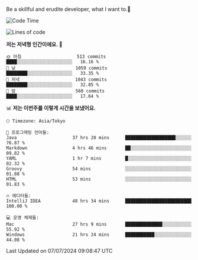 Be a skillful and erudite developer, what I want to.👶

<!--START_SECTION:waka-->
![Code Time](http://img.shields.io/badge/Code%20Time-1%2C029%20hrs%2019%20mins-blue)

![Lines of code](https://img.shields.io/badge/%EC%A0%80%EB%8A%94%20%EC%97%AC%ED%83%9C%EA%B9%8C%EC%A7%80%20-2.6%20million%20%EC%A4%84%EC%9D%98%20%EC%BD%94%EB%93%9C%EB%A5%BC%20%EC%9E%91%EC%84%B1%ED%96%88%EC%96%B4%EC%9A%94.-blue)

**저는 저녁형 인간이에요. 🦉** 

```text
🌞 아침                     513 commits         ████░░░░░░░░░░░░░░░░░░░░░   16.16 % 
🌆 낮　                     1059 commits        ████████░░░░░░░░░░░░░░░░░   33.35 % 
🌃 저녁                     1043 commits        ████████░░░░░░░░░░░░░░░░░   32.85 % 
🌙 밤　                     560 commits         ████░░░░░░░░░░░░░░░░░░░░░   17.64 % 
```


📊 **저는 이번주를 이렇게 시간을 보냈어요.** 

```text
🕑︎ Timezone: Asia/Tokyo

💬 프로그래밍 언어들: 
Java                     37 hrs 20 mins      ███████████████████░░░░░░   76.87 % 
Markdown                 4 hrs 46 mins       ██░░░░░░░░░░░░░░░░░░░░░░░   09.82 % 
YAML                     1 hr 7 mins         █░░░░░░░░░░░░░░░░░░░░░░░░   02.32 % 
Groovy                   54 mins             ░░░░░░░░░░░░░░░░░░░░░░░░░   01.88 % 
HTML                     53 mins             ░░░░░░░░░░░░░░░░░░░░░░░░░   01.83 % 

🔥 에디터들: 
IntelliJ IDEA            48 hrs 34 mins      █████████████████████████   100.00 % 

💻 운영 체제들: 
Mac                      27 hrs 9 mins       ██████████████░░░░░░░░░░░   55.92 % 
Windows                  21 hrs 24 mins      ███████████░░░░░░░░░░░░░░   44.08 % 
```


 Last Updated on 07/07/2024 09:08:47 UTC
<!--END_SECTION:waka-->
